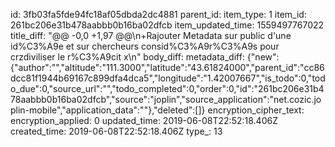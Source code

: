 id: 3fb03fa5fde94fc18af05dbda2dc4881
parent_id: 
item_type: 1
item_id: 261bc206e31b478aabbb0b16ba02dfcb
item_updated_time: 1559497767022
title_diff: "@@ -0,0 +1,97 @@\n+Rajouter Metadata sur public d'une id%C3%A9e et sur chercheurs consid%C3%A9r%C3%A9s pour crzdiviliser le r%C3%A9cit x\n"
body_diff: 
metadata_diff: {"new":{"author":"","altitude":"111.3000","latitude":"43.61824000","parent_id":"cc86dcc81f1944b69167c899dfa4dca5","longitude":"1.42007667","is_todo":0,"todo_due":0,"source_url":"","todo_completed":0,"order":0,"id":"261bc206e31b478aabbb0b16ba02dfcb","source":"joplin","source_application":"net.cozic.joplin-mobile","application_data":""},"deleted":[]}
encryption_cipher_text: 
encryption_applied: 0
updated_time: 2019-06-08T22:52:18.406Z
created_time: 2019-06-08T22:52:18.406Z
type_: 13